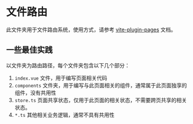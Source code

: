 # 文件路由

此文件夹用于文件路由系统，使用方式，请参考 [vite-plugin-pages](https://github.com/hannoeru/vite-plugin-pages) 文档。

## 一些最佳实践

以文件夹为路由路径，每个文件夹包含以下几个部分：

1. `index.vue` 文件，用于编写页面相关代码
2. `components` 文件夹，用于编写与此页面相关的组件，通常属于此页面独享的组件，没有共用性
3. `store.ts` 页面共享状态，仅用于此页面的相关状态，不需要跨页共享的相关状态。
4. `*.ts` 其他相关业务逻辑，通常不具有共用性
